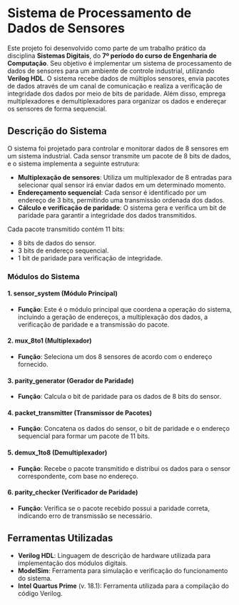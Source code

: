 # Sistema de Processamento de Dados de Sensores

Este projeto foi desenvolvido como parte de um trabalho prático da disciplina **Sistemas Digitais**, do **7º período do curso de Engenharia de Computação**. Seu objetivo é implementar um sistema de processamento de dados de sensores para um ambiente de controle industrial, utilizando **Verilog HDL**. O sistema recebe dados de múltiplos sensores, envia pacotes de dados através de um canal de comunicação e realiza a verificação de integridade dos dados por meio de bits de paridade. Além disso, emprega multiplexadores e demultiplexadores para organizar os dados e endereçar os sensores de forma sequencial.

## Descrição do Sistema

O sistema foi projetado para controlar e monitorar dados de 8 sensores em um sistema industrial. Cada sensor transmite um pacote de 8 bits de dados, e o sistema implementa a seguinte estrutura:

- **Multiplexação de sensores**: Utiliza um multiplexador de 8 entradas para selecionar qual sensor irá enviar dados em um determinado momento.
- **Endereçamento sequencial**: Cada sensor é identificado por um endereço de 3 bits, permitindo uma transmissão ordenada dos dados.
- **Cálculo e verificação de paridade**: O sistema gera e verifica um bit de paridade para garantir a integridade dos dados transmitidos.

Cada pacote transmitido contém 11 bits:
- 8 bits de dados do sensor.
- 3 bits de endereço sequencial.
- 1 bit de paridade para verificação de integridade.

### Módulos do Sistema

#### 1. **sensor_system** (Módulo Principal)
- **Função**: Este é o módulo principal que coordena a operação do sistema, incluindo a geração de endereços, a multiplexação dos dados, a verificação de paridade e a transmissão do pacote.
  
#### 2. **mux_8to1** (Multiplexador)
- **Função**: Seleciona um dos 8 sensores de acordo com o endereço fornecido.

#### 3. **parity_generator** (Gerador de Paridade)
- **Função**: Calcula o bit de paridade para os dados de 8 bits do sensor.

#### 4. **packet_transmitter** (Transmissor de Pacotes)
- **Função**: Concatena os dados do sensor, o bit de paridade e o endereço sequencial para formar um pacote de 11 bits.

#### 5. **demux_1to8** (Demultiplexador)
- **Função**: Recebe o pacote transmitido e distribui os dados para o sensor correspondente, com base no endereço.

#### 6. **parity_checker** (Verificador de Paridade)
- **Função**: Verifica se o pacote recebido possui a paridade correta, indicando erro de transmissão se necessário.

## Ferramentas Utilizadas
- **Verilog HDL**: Linguagem de descrição de hardware utilizada para implementação dos módulos digitais.
- **ModelSim**: Ferramenta para simulação e verificação do funcionamento do sistema.
- **Intel Quartus Prime** (v. 18.1): Ferramenta utilizada para a compilação do código Verilog.

